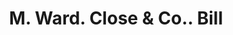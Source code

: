 ---
doi: 10.7916/D8VX1TQT
date_other: '1858'
date_other_textual: '1858'
form: printed ephemera
genre:
- Invoices
name:
- M. Ward. Close & Co.
object_in_context_url: https://biggert.cul.columbia.edu/items/view/ave_biggert_01662
subject_hierarchical_geographic:
- New York, New York, United States
subject_name:
- M. Ward. Close & Co.
title: M. Ward. Close & Co.. Bill
sort_title: M. Ward. Close & Co.. Bill
call_number: ave_biggert_01662
coordinates:
- 40.71277777777778,-74.00583333333333
pid: ave_biggert_01662
identifiers: ave_biggert_01662
thumbnail: https://derivativo-2.library.columbia.edu/iiif/2/ldpd:490740/full/!256,256/0/native.jpg
permalink: /biggert/ave_biggert_01662/
layout: iiif-image-page
---